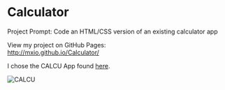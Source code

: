 # Calculator
Project Prompt: Code an HTML/CSS version of an existing calculator app

View my project on GitHub Pages:  
http://mxio.github.io/Calculator/

I chose the CALCU App found [here](http://www.barrysbestblog.com/2014/02/this-weeks-best-android-apps-calcu.html).

![CALCU](http://s19.postimg.org/v2mrjmxmr/calcu1.jpg)
